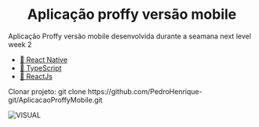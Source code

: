 <h1 align="center">Aplicação proffy versão mobile</h1>

<p align="left">
  Aplicação Proffy versão mobile desenvolvida durante a seamana next level week 2
</p>

<p align="left">
    <ul>
      <li><a href="https://reactnative.dev/">🔗 React Native</a></li>
      <li><a href="https://www.typescriptlang.org/">🔗 TypeScript</a></li>
      <li><a href="https://pt-br.reactjs.org/">🔗 ReactJs</a></li>
    </ul>
</p>

<p align="left">
    Clonar projeto: git clone https://github.com/PedroHenrique-git/AplicacaoProffyMobile.git
</p>
 
 ![VISUAL](proffy.PNG)

